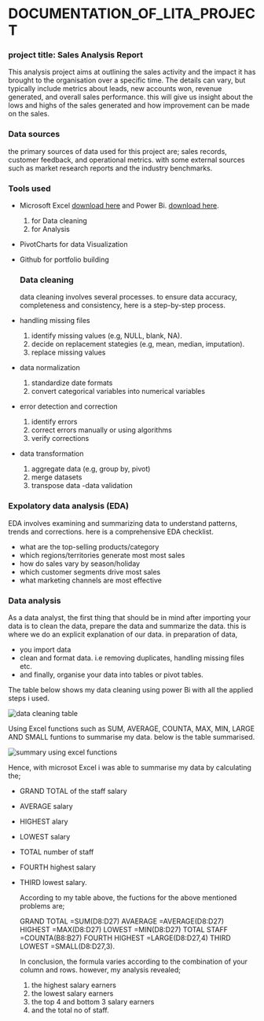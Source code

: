 # DOCUMENTATION_OF_LITA_PROJECT

### project title: Sales Analysis Report

This analysis project aims at outlining the sales activity and the impact it has brought to the organisation over a specific time. The details can vary, but typically include metrics about leads, new accounts won, revenue generated, and overall sales performance. this will give us insight about the lows and highs of the sales generated and how improvement can be made on the sales.

### Data sources
the primary sources of data used for this project are;  sales records, customer feedback, and operational metrics. with some external sources such as market research reports and the industry benchmarks.

### Tools used
- Microsoft Excel [download here](https://www.microsoft.com)  and Power Bi. [download here](https:www.powerbi.microsoft.com/en-us/desktop).
  1.  for Data cleaning
  2.  for Analysis
- PivotCharts for data Visualization
- Github for portfolio building
  
  ### Data cleaning
  data cleaning involves several processes. to ensure data accuracy, completeness and consistency, here is a step-by-step process.
- handling missing files
  1. identify missing values (e.g, NULL, blank, NA).
  2. decide on replacement stategies (e.g,  mean, median, imputation).
  3. replace missing values
- data normalization
  1. standardize date formats
  2. convert categorical variables into numerical variables
- error detection and correction
  1. identify errors
  2. correct errors manually or using algorithms
  3. verify corrections
- data transformation
  1. aggregate data (e.g, group by, pivot)
  2. merge datasets
  3. transpose data
-data validation

### Expolatory data analysis (EDA)
EDA involves examining and summarizing data to understand patterns, trends and corrections. here is a comprehensive EDA checklist.
 -  what are the top-selling products/category
 -  which regions/territories generate most most sales
 -  how do sales vary by season/holiday
 -  which customer segments drive most sales
 -  what marketing channels are most effective

### Data analysis
As a data analyst, the first thing that should be in mind after importing your data is to clean the data, prepare the data and summarize the data.
this is where we do an explicit explanation of our data.
in preparation of data, 
- you import data
- clean and format data. i.e removing duplicates, handling missing files etc.
- and finally, organise your data into tables or pivot tables.

 The table below shows my data cleaning using power Bi with all the applied steps i used.
 
  ![data cleaning table](https://github.com/user-attachments/assets/c97e9a97-5924-4b4a-8d1f-d312dd72284d)

  Using Excel functions such as SUM, AVERAGE, COUNTA, MAX, MIN, LARGE AND SMALL funtions to summarise my data.
  below is the table summarised.
   
![summary using excel functions](https://github.com/user-attachments/assets/46faac1b-a0d4-4f94-8b42-2b448f793db5)

Hence, with microsot Excel i was able to summarise my data by calculating the;
  - GRAND TOTAL of the staff salary
  - AVERAGE salary
  - HIGHEST alary
  - LOWEST salary
  - TOTAL number of staff
  - FOURTH highest salary
  - THIRD lowest salary.

     According to my table above, the fuctions for the above mentioned problems are;

     GRAND TOTAL =SUM(D8:D27)
    AVAERAGE =AVERAGE(D8:D27)
    HIGHEST =MAX(D8:D27)
    LOWEST =MIN(D8:D27)
    TOTAL STAFF =COUNTA(B8:B27)
    FOURTH HIGHEST =LARGE(D8:D27,4)
    THIRD LOWEST  =SMALL(D8:D27,3).
       
    In conclusion, the formula varies according to the combination of your column and rows.
    however, my analysis revealed;
    1. the highest salary earners
    2. the lowest salary earners
    3. the top 4 and bottom 3 salary earners
    4. and the total no of staff.
    

    

  

